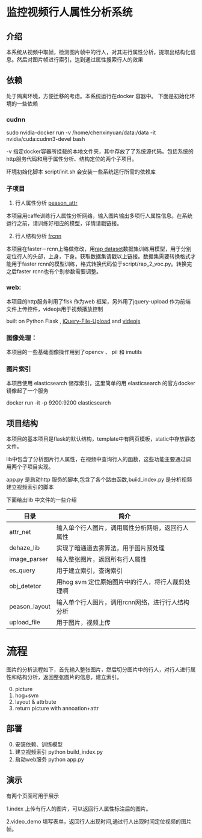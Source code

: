 监控视频行人属性分析系统
===================


## 介绍

本系统从视频中取帧，检测图片帧中的行人，对其进行属性分析，提取出结构化信息。然后对图片帧进行索引，达到通过属性搜索行人的效果



## 依赖
处于隔离环境，方便迁移的考虑。本系统运行在docker 容器中。
下面是初始化环境的一些依赖

### cudnn



sudo nvidia-docker run -v /home/chenxinyuan/data:/data -it nvidia/cuda:cudnn3-devel bash

-v 指定docker容器所挂载的本地文件夹，其中存放了了系统源代码。包括系统的http服务代码和用于属性分析、结构定位的两个子项目。

环境初始化脚本 script/init.sh  会安装一些系统运行所需的依赖库


### 子项目


1. 行人属性分析 [peason_attr](https://github.com/aquairus/peason_attr)

本项目用caffe训练行人属性分析网络，输入图片输出多项行人属性信息。在系统运行之前，请训练好相应的模型，详情请戳链接。

2. 行人结构分析 [frcnn](https://github.com/rbgirshick/py-faster-rcnn)

本项目在faster－rcnn上略做修改，用[rap dataset](http://rap.idealtest.org)数据集训练用模型，用于分别定位行人的头部，上身，下身。获取数据集请戳以上链接。数据集需要转换格式才能用于faster rcnn的模型训练，格式转换代码位于script/rap_2_voc.py。转换完之后faster rcnn也有个别参数需要调整。

### web:

本项目的http服务利用了flsk 作为web 框架，另外用了jquery-upload 作为前端文件上传控件，videojs用于视频播放控制

built on Python Flask , [jQuery-File-Upload](https://github.com/blueimp/jQuery-File-Upload/) and [videojs](https://github.com/videojs/video.js)

### 图像处理：
本项目的一些基础图像操作用到了opencv 、 pil 和 imutils 

### 图片索引

本项目使用 elasticsearch 储存索引，这里简单的用 elasticsearch 的官方docker镜像起了一个服务

docker run -it -p 9200:9200 elasticsearch


## 项目结构
本项目的基本项目是flask的默认结构，template中有网页模板，static中存放静态文件。

lib中包含了分析图片行人属性，在视频中查询行人的函数，这些功能主要通过调用两个子项目实现。

app.py 是启动http 服务的脚本,包含了各个路由函数,buiid_index.py 是分析视频建立视频索引的脚本

下面给出lib 中文件的一些介绍

目录 | 简介 | 
------------ | ------------- |
attr_net | 输入单个行人图片，调用属性分析网络，返回行人属性 | 
dehaze_lib| 实现了暗通道去雾算法，用于图片预处理|
image_parser|输入整张图片，返回所有行人属性|
es_query|用于建立索引，查询索引|
obj_detetor| 用hog svm 定位原始图片中的行人，将行人裁剪处理啊| 
peason_layout| 输入单个行人图片，调用rcnn网络，进行行人结构分析
upload_file| 用于图片，视频上传

# 流程
图片的分析流程如下，首先输入整张图片，然后切分图片中的行人，对行人进行属性和结构分析，返回整张图片的信息，建立索引。

0. picture
1. hog+svm
2. layout & attrbute
3. return picture with annoation+attr

## 部署

0. 安装依赖、训练模型
1. 建立视频索引 python build_index.py
2. 启动web服务 python app.py

## 演示

有两个页面可用于展示

1.index 上传有行人的图片，可以返回行人属性标注后的图片。

2.video_demo  填写表单，返回行人出现时间,通过行人出现时间定位视频的图片帧。
